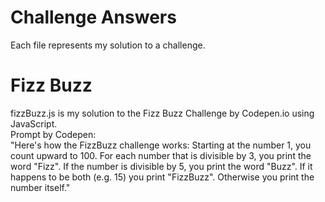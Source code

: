 # Challenge Answers
Each file represents my solution to a challenge.


# Fizz Buzz
fizzBuzz.js is my solution to the Fizz Buzz Challenge by Codepen.io using JavaScript. <br>
Prompt by Codepen: <br>
"Here's how the FizzBuzz challenge works: Starting at the number 1, you count upward to 100. For each number that is divisible by 3, you print the word "Fizz". If the number is divisible by 5, you print the word "Buzz". If it happens to be both (e.g. 15) you print "FizzBuzz". Otherwise you print the number itself."

